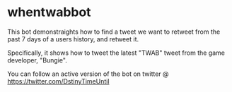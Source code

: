 # whentwabbot



This bot demonstraights how to find a tweet we want to retweet from the past 7 days of a users history, and retweet it.


Specifically, it shows how to tweet the latest "TWAB" tweet from the game developer, "Bungie".


You can follow an active version of the bot on twitter @ https://twitter.com/DstinyTimeUntil

